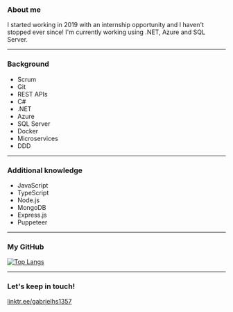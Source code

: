 ### About me

I started working in 2019 with an internship opportunity and I haven't stopped ever since! I'm currently working using .NET, Azure and SQL Server.

<hr>

### Background

- Scrum
- Git
- REST APIs
- C#
- .NET
- Azure
- SQL Server
- Docker
- Microservices
- DDD

<hr>

### Additional knowledge

- JavaScript
- TypeScript
- Node.js
- MongoDB
- Express.js
- Puppeteer

<hr>

### My GitHub

[![Top Langs](https://github-readme-stats.vercel.app/api/top-langs/?username=gabrielhs1357)](https://github.com/anuraghazra/github-readme-stats)

<hr>

### Let's keep in touch!

[linktr.ee/gabrielhs1357](https://linktr.ee/gabrielhs1357)
